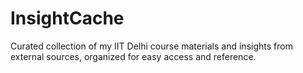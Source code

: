 # InsightCache
Curated collection of my IIT Delhi course materials and insights from external sources, organized for easy access and reference.
